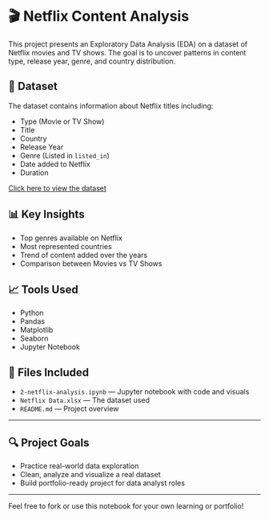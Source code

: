 # 🎬 Netflix Content Analysis

This project presents an Exploratory Data Analysis (EDA) on a dataset of Netflix movies and TV shows. The goal is to uncover patterns in content type, release year, genre, and country distribution.

## 📂 Dataset
The dataset contains information about Netflix titles including:

- Type (Movie or TV Show)
- Title
- Country
- Release Year
- Genre (Listed in `listed_in`)
- Date added to Netflix
- Duration

[Click here to view the dataset](https://github.com/Nurtas2000/netflix-content-analysis/blob/main/netflix_titles.csv)


## 📊 Key Insights
- Top genres available on Netflix
- Most represented countries
- Trend of content added over the years
- Comparison between Movies vs TV Shows

## 📈 Tools Used
- Python
- Pandas
- Matplotlib
- Seaborn
- Jupyter Notebook

## 📁 Files Included
- `2-netflix-analysis.ipynb` — Jupyter notebook with code and visuals  
- `Netflix Data.xlsx` — The dataset used  
- `README.md` — Project overview

---

## 🔍 Project Goals

- Practice real-world data exploration
- Clean, analyze and visualize a real dataset
- Build portfolio-ready project for data analyst roles

---

Feel free to fork or use this notebook for your own learning or portfolio!
